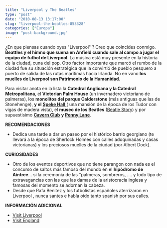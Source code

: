 ```yaml
---
title: "Liverpool y The Beatles"
type: "post"
date: "2010-08-13 13:17:00"
slug: "liverpool-the-beatles-853328"
categories: ["Europa"]
image: "post-background.jpg"
---
```


[](/wp-content/uploads/2010/08/853328-281113.jpg)

¿En que piensas cuando oyes "Liverpool" ? Creo que coincides conmigo. **Beattles y el himno que suena en Anfield cuando sale al campo a jugar el equipo de futbol de Liverpool**. La música está muy presente en la historia de la ciudad, cuna del pop. Otro factor importante que marcó el rumbo de la ciudad fue su situación estratégica que la convirtió de pueblo pesquero a puerto de salida de las rutas marítimas hacia Irlanda. No en vano **los muelles de Liverpool son Patrimonio de la Humanidad**.

[](/wp-content/uploads/2010/08/853328-281111.jpg)Para visitar anota en la lista la **Catedral Anglicana y la Catedral Metropolitana**, el **Victorian Palm House** (un invernadero victoriano de palmeras), los **monolitos del parque Calderstone** (más antiguas que las de Stonehenge), **y el** [**Speke Hall** ](http://www.nationaltrust.org.uk/main/w-spekehall)( una mansión de la época de los Tudor con vigas de madera vista), el **museo de los Beatles** ([Beatle Story](http://www.beatlesstory.com/)) y por supuestisimo [**Cavern Club**](http://www.cavernclub.org/) **y** [**Penny Lane**](http://www.visitliverpool.com/site/experiences/music-and-the-beatles).

**RECOMENDACIONES**

- [](/wp-content/uploads/2010/08/853328-281110.jpg)Dedica una tarde a dar un paseo por el histórico barrio georgiano (te llevará a la época de Sherlock Holmes con calles adoquinadas y casas victorianas) y los preciosos muelles de la ciudad (por Albert Dock).

**CURIOSIDADES**

- Otro de los eventos deportivos que no tiene parangon con nada es el concurso de saltos más famoso del mundo en el **hipódromo de Aintree**... si la ceremonia de las "palmeras, sombreros, .... y todo tipo de extravagancias con las que las damas de la aristocracia inglesa y famosas del momento se adornan la cabeza.
- Desde que Rafa Benitez y los futbolistas españoles aterrizaron en Liverpool , nunca santes e había oido tanto spanish por sus calles.

**INFORMACIÓN ADICIONAL**

- [Visit Liverpool](http://es.visitliverpool.com/)
- [Visit England](http://www.visitengland.es/ideas/heritage-and-culture/cinema-theatre-and-the-arts/sherlock-holmes/north-west-itinerary.aspx)